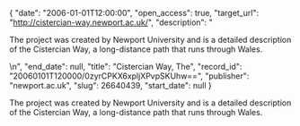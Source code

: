 {
  "date": "2006-01-01T12:00:00", 
  "open_access": true, 
  "target_url": "http://cistercian-way.newport.ac.uk/", 
  "description": "<p>The project was created by Newport University and is a detailed description of the Cistercian Way, a long-distance path that runs through Wales.</p>\n", 
  "end_date": null, 
  "title": "Cistercian Way, The", 
  "record_id": "20060101T120000/0zyrCPKX6xpljXPvpSKUhw==", 
  "publisher": "newport.ac.uk", 
  "slug": 26640439, 
  "start_date": null
}

<p>The project was created by Newport University and is a detailed description of the Cistercian Way, a long-distance path that runs through Wales.</p>
